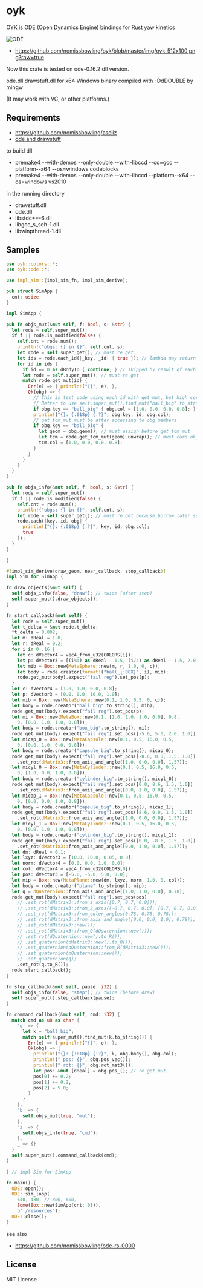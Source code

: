 oyk
===

OYK is ODE (Open Dynamics Engine) bindings for Rust yaw kinetics


[oyk_512x100]: https://github.com/nomissbowling/oyk/blob/master/img/oyk_512x100.png?raw=true
![ODE][oyk_512x100]
 * https://github.com/nomissbowling/oyk/blob/master/img/oyk_512x100.png?raw=true

Now this crate is tested on ode-0.16.2 dll version.

ode.dll drawstuff.dll for x64 Windows binary compiled with -DdDOUBLE by mingw

(It may work with VC, or other platforms.)


Requirements
------------

- [ https://github.com/nomissbowling/asciiz ]( https://github.com/nomissbowling/asciiz )
- [ ode and drawstuff ]( https://ode.org/ )

to build dll

- premake4 --with-demos --only-double --with-libccd --cc=gcc --platform--x64 --os=windows codeblocks
- premake4 --with-demos --only-double --with-libccd --platform--x64 --os=windows vs2010

in the running directory

- drawstuff.dll
- ode.dll
- libstdc++-6.dll
- libgcc_s_seh-1.dll
- libwinpthread-1.dll


Samples
-------

```rust
use oyk::colors::*;
use oyk::ode::*;

use impl_sim::{impl_sim_fn, impl_sim_derive};

pub struct SimApp {
  cnt: usize
}

impl SimApp {

pub fn objs_mut(&mut self, f: bool, s: &str) {
  let rode = self.super_mut();
  if f || rode.is_modified(false) {
    self.cnt = rode.num();
    println!("obgs: {} in {}", self.cnt, s);
    let rode = self.super_get(); // must re get
    let ids = rode.each_id(|_key, _id| { true }); // lambda may return false
    for id in ids {
      if id == 0 as dBodyID { continue; } // skipped by result of each_id
      let rode = self.super_mut(); // must re get
      match rode.get_mut(id) {
        Err(e) => { println!("{}", e); },
        Ok(obg) => {
          // This is test code using each_id with get_mut, but high cost.
          // Better to use self.super_mut().find_mut("ball_big".to_string())
          if obg.key == "ball_big" { obg.col = [1.0, 0.0, 0.0, 0.8]; }
          println!("{}: {:018p} {:?}", obg.key, id, obg.col);
          // get_tcm_mut must be after accessing to obg members
          if obg.key == "ball_big" {
            let geom = obg.geom(); // must assign before get_tcm_mut
            let tcm = rode.get_tcm_mut(geom).unwrap(); // must care ok_or
            tcm.col = [1.0, 0.0, 0.0, 0.8];
          }
        }
      }
    }
  }
}

pub fn objs_info(&mut self, f: bool, s: &str) {
  let rode = self.super_mut();
  if f || rode.is_modified(false) {
    self.cnt = rode.num();
    println!("obgs: {} in {}", self.cnt, s);
    let rode = self.super_get(); // must re get because borrow later self.cnt
    rode.each(|key, id, obg| {
      println!("{}: {:018p} {:?}", key, id, obg.col);
      true
    });
  }
}

}

#[impl_sim_derive(draw_geom, near_callback, stop_callback)]
impl Sim for SimApp {

fn draw_objects(&mut self) {
  self.objs_info(false, "draw"); // twice (after step)
  self.super_mut().draw_objects();
}

fn start_callback(&mut self) {
  let rode = self.super_mut();
  let t_delta = &mut rode.t_delta;
  *t_delta = 0.002;
  let m: dReal = 1.0;
  let r: dReal = 0.2;
  for i in 0..16 {
    let c: dVector4 = vec4_from_u32(COLORS[i]);
    let p: dVector3 = [(i%4) as dReal - 1.5, (i/4) as dReal - 1.5, 2.0, 1.0];
    let mib = Box::new(MetaSphere::new(m, r, 1.0, 0, c));
    let body = rode.creator(format!("ball_{:08X}", i), mib);
    rode.get_mut(body).expect("fail reg").set_pos(p);
  }
  let c: dVector4 = [1.0, 1.0, 0.0, 0.8];
  let p: dVector3 = [0.0, 0.0, 10.0, 1.0];
  let mib = Box::new(MetaSphere::new(0.1, 1.0, 0.5, 0, c));
  let body = rode.creator("ball_big".to_string(), mib);
  rode.get_mut(body).expect("fail reg").set_pos(p);
  let mi = Box::new(MetaBox::new(0.1, [1.0, 1.0, 1.0, 0.0], 0.8,
    0, [0.0, 1.0, 1.0, 0.8]));
  let body = rode.creator("box_big".to_string(), mi);
  rode.get_mut(body).expect("fail reg").set_pos([-5.0, 5.0, 2.0, 1.0]);
  let micap_0 = Box::new(MetaCapsule::new(0.1, 0.5, 16.0, 0.5,
    0, [0.0, 1.0, 0.0, 0.8]));
  let body = rode.creator("capsule_big".to_string(), micap_0);
  rode.get_mut(body).expect("fail reg").set_pos([-8.6, 0.0, 1.5, 1.0])
    .set_rot(dMatrix3::from_axis_and_angle([1.0, 0.0, 0.0], 1.57));
  let micyl_0 = Box::new(MetaCylinder::new(0.1, 0.5, 16.0, 0.5,
    0, [1.0, 0.0, 1.0, 0.8]));
  let body = rode.creator("cylinder_big".to_string(), micyl_0);
  rode.get_mut(body).expect("fail reg").set_pos([0.0, 8.6, 1.5, 1.0])
    .set_rot(dMatrix3::from_axis_and_angle([0.0, 1.0, 0.0], 1.57));
  let micap_1 = Box::new(MetaCapsule::new(0.1, 0.5, 16.0, 0.5,
    0, [0.0, 0.0, 1.0, 0.8]));
  let body = rode.creator("capsule_big".to_string(), micap_1);
  rode.get_mut(body).expect("fail reg").set_pos([8.6, 0.0, 1.5, 1.0])
    .set_rot(dMatrix3::from_axis_and_angle([1.0, 0.0, 0.0], 1.57));
  let micyl_1 = Box::new(MetaCylinder::new(0.1, 0.5, 16.0, 0.5,
    0, [0.0, 1.0, 1.0, 0.8]));
  let body = rode.creator("cylinder_big".to_string(), micyl_1);
  rode.get_mut(body).expect("fail reg").set_pos([0.0, -8.6, 1.5, 1.0])
    .set_rot(dMatrix3::from_axis_and_angle([0.0, 1.0, 0.0], 1.57));
  let dm: dReal = 0.1;
  let lxyz: dVector3 = [10.0, 10.0, 0.05, 0.0];
  let norm: dVector4 = [0.0, 0.0, 1.0, 0.0];
  let col: dVector4 = vec4_from_u32(COLORS[0]);
  let pos: dVector3 = [-5.0, -5.0, 5.0, 0.0];
  let mip = Box::new(MetaPlane::new(dm, lxyz, norm, 1.0, 0, col));
  let body = rode.creator("plane".to_string(), mip);
  let q = dQuaternion::from_axis_and_angle([1.0, 1.0, 0.0], 0.78);
  rode.get_mut(body).expect("fail reg").set_pos(pos)
    // .set_rot(dMatrix3::from_z_axis([0.7, 0.7, 0.0]));
    // .set_rot(dMatrix3::from_2_axes([-0.7, 0.7, 0.0], [0.7, 0.7, 0.0]));
    // .set_rot(dMatrix3::from_euler_angles(0.78, 0.78, 0.78));
    // .set_rot(dMatrix3::from_axis_and_angle([0.0, 0.0, 1.0], 0.78));
    // .set_rot(dMatrix3::new());
    // .set_rot(dMatrix3::from_Q(dQuaternion::new()));
    // .set_rot(dQuaternion::new().to_R());
    // .set_quaternion(dMatrix3::new().to_Q());
    // .set_quaternion(dQuaternion::from_R(dMatrix3::new()));
    // .set_quaternion(dQuaternion::new());
    // .set_quaternion(q);
    .set_rot(q.to_R());
  rode.start_callback();
}

fn step_callback(&mut self, pause: i32) {
  self.objs_info(false, "step"); // twice (before draw)
  self.super_mut().step_callback(pause);
}

fn command_callback(&mut self, cmd: i32) {
  match cmd as u8 as char {
    'o' => {
      let k = "ball_big";
      match self.super_mut().find_mut(k.to_string()) {
        Err(e) => { println!("{}", e); },
        Ok(obg) => {
          println!("{}: {:018p} {:?}", k, obg.body(), obg.col);
          println!(" pos: {}", obg.pos_vec());
          println!(" rot: {}", obg.rot_mat3());
          let pos: &mut [dReal] = obg.pos_(); // re get mut
          pos[0] += 0.2;
          pos[1] += 0.2;
          pos[2] = 5.0;
        }
      }
    },
    'b' => {
      self.objs_mut(true, "mut");
    },
    'a' => {
      self.objs_info(true, "cmd");
    },
    _ => {}
  }
  self.super_mut().command_callback(cmd);
}

} // impl Sim for SimApp

fn main() {
  ODE::open();
  ODE::sim_loop(
    640, 480, // 800, 600,
    Some(Box::new(SimApp{cnt: 0})),
    b"./resources");
  ODE::close();
}
```


see also

- [ https://github.com/nomissbowling/ode-rs-0000 ]( https://github.com/nomissbowling/ode-rs-0000 )


License
-------

MIT License

